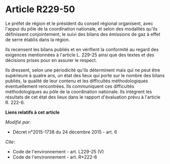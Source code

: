 # Article R229-50

Le préfet de région et le président du conseil régional organisent, avec l'appui du pôle de la coordination nationale, et
selon des modalités qu'ils définissent conjointement, le suivi des bilans des émissions de gaz à effet de serre établis dans
la région. 

Ils recensent les bilans publiés et en vérifient la conformité au regard des exigences mentionnées à l'article L. 229-25
ainsi que des textes et des décisions prises pour en assurer le respect. 

Ils dressent, selon une périodicité qu'ils déterminent mais qui ne peut être supérieure à quatre ans, un état des lieux qui
porte sur le nombre des bilans publiés, la qualité de leur contenu et les difficultés méthodologiques éventuellement
rencontrées. Ils communiquent ces difficultés méthodologiques au pôle de la coordination nationale. Ils intègrent les
résultats de cet état des lieux dans le rapport d'évaluation prévu à l'article R. 222-6.

**Liens relatifs à cet article**

_Modifié par_:

  - Décret n°2015-1738 du 24 décembre 2015 - art. 6

_Cite_:

  - Code de l'environnement - art. L229-25 (V)
  - Code de l'environnement - art. R*222-6
